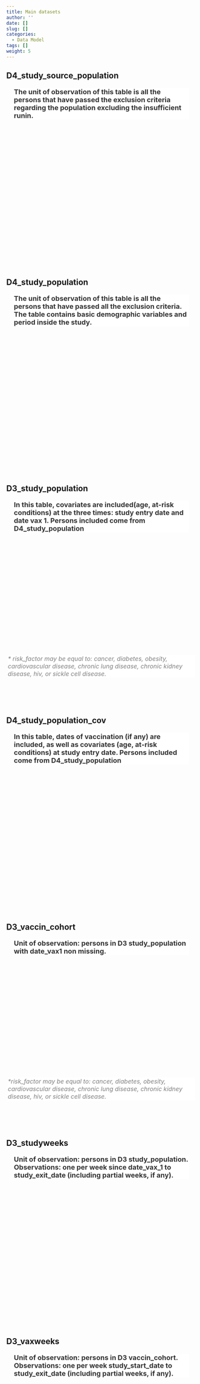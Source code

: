 ```yaml
---
title: Main datasets
author: ''
date: []
slug: []
categories:
  - Data Model
tags: []
weight: 5
---
```


<script src="{{< blogdown/postref >}}index.en_files/core-js/shim.min.js"></script>
<script src="{{< blogdown/postref >}}index.en_files/react/react.min.js"></script>
<script src="{{< blogdown/postref >}}index.en_files/react/react-dom.min.js"></script>
<script src="{{< blogdown/postref >}}index.en_files/reactwidget/react-tools.js"></script>
<script src="{{< blogdown/postref >}}index.en_files/htmlwidgets/htmlwidgets.js"></script>
<script src="{{< blogdown/postref >}}index.en_files/reactable-binding/reactable.js"></script>
## D4_study_source_population
<div align="center">
<h2 style="color:#333;background:#FFFFFF;text-align:left;font-family:-apple-system,BlinkMacSystemFont,Helvetica,Arial,sans-serif;font-size:18px;font-style:normal;font-weight:bold;text-decoration:;margin:20px">The unit of observation of this table is all the persons that have passed the exclusion criteria regarding the population excluding the insufficient runin.</h2>
<div id="htmlwidget-1" class="reactable html-widget" style="width:auto;height:300px;"></div>
<script type="application/json" data-for="htmlwidget-1">{"x":{"tag":{"name":"Reactable","attribs":{"data":{"variable":["person_id","sex","date_of_birth","date_of_death","study_entry_date","start_follow_up (start_lookback)","study_exit_date"],"Description":["unique person identifier","sex at instance creation","date of birth","date of death","date at which subject enters the study, maximum(01-01-2020, date_of_birth, op_start_date) periods, and inclusion criteria (for all 01-01-2020)","study_entry_date – 365 days","minimum between exit_spell_category ( overlapping spell), date of death, end of study period, and recommended end date or date_creation (both in cdm_source)"],"format":["character","character","date","date","date","date","date"],"vocabulary":["from cdm persons","from cdm persons","yyyymmdd","yyyymmdd","yyyymmdd","yyyymmdd","yyyymmdd"],"comments":[null,null,null,null,null,null,null]},"columns":[{"accessor":"variable","name":"variable","type":"character"},{"accessor":"Description","name":"Description","type":"character"},{"accessor":"format","name":"format","type":"character"},{"accessor":"vocabulary","name":"vocabulary","type":"character"},{"accessor":"comments","name":"comments","type":"logical"}],"sortable":false,"searchable":true,"defaultPageSize":7,"paginationType":"numbers","showPageInfo":true,"minRows":1,"highlight":true,"bordered":true,"striped":true,"style":{"maxWidth":650},"height":"300px","dataKey":"aa33257a28710fe3d949569f9115241e","key":"aa33257a28710fe3d949569f9115241e"},"children":[]},"class":"reactR_markup"},"evals":[],"jsHooks":[]}</script>
<br/>
<br/>
<br/>
<br/>
</div>

## D4_study_population
<div align="center">
<h2 style="color:#333;background:#FFFFFF;text-align:left;font-family:-apple-system,BlinkMacSystemFont,Helvetica,Arial,sans-serif;font-size:18px;font-style:normal;font-weight:bold;text-decoration:;margin:20px">The unit of observation of this table is all the persons that have passed all the exclusion criteria. The table contains basic demographic variables and period inside the study.</h2>
<div id="htmlwidget-2" class="reactable html-widget" style="width:auto;height:300px;"></div>
<script type="application/json" data-for="htmlwidget-2">{"x":{"tag":{"name":"Reactable","attribs":{"data":{"variable":["person_id","sex","date_of_birth","date_of_death","study_entry_date","start_follow_up (start_lookback)","study_exit_date"],"Description":["unique person identifier","sex at instance creation","date of birth","date of death","date at which subject enters the study, maximum(01-01-2020, date_of_birth, op_start_date) periods, and inclusion criteria (for all 01-01-2020)","study_entry_date – 365 days","minimum between exit_spell_category ( overlapping spell), date of death, end of study period, and recommended end date or date_creation (both in cdm_source)"],"format":["character","character","date","date","date","date","date"],"vocabulary":["from cdm persons","from cdm persons","yyyymmdd","yyyymmdd","yyyymmdd","yyyymmdd","yyyymmdd"],"comments":[null,null,null,null,null,null,null]},"columns":[{"accessor":"variable","name":"variable","type":"character"},{"accessor":"Description","name":"Description","type":"character"},{"accessor":"format","name":"format","type":"character"},{"accessor":"vocabulary","name":"vocabulary","type":"character"},{"accessor":"comments","name":"comments","type":"logical"}],"sortable":false,"searchable":true,"defaultPageSize":7,"paginationType":"numbers","showPageInfo":true,"minRows":1,"highlight":true,"bordered":true,"striped":true,"style":{"maxWidth":650},"height":"300px","dataKey":"aa33257a28710fe3d949569f9115241e","key":"aa33257a28710fe3d949569f9115241e"},"children":[]},"class":"reactR_markup"},"evals":[],"jsHooks":[]}</script>
<br/>
<br/>
<br/>
<br/>
</div>

## D3_study_population
<div align="center">
<h2 style="color:#333;background:#FFFFFF;text-align:left;font-family:-apple-system,BlinkMacSystemFont,Helvetica,Arial,sans-serif;font-size:18px;font-style:normal;font-weight:bold;text-decoration:;margin:20px">In this table, covariates are included(age, at-risk conditions) at the three times: study entry date and date vax 1. Persons included come from D4_study_population</h2>
<div id="htmlwidget-3" class="reactable html-widget" style="width:auto;height:300px;"></div>
<p style="color:grey;background:#FFFFFF;text-align:left;font-family:-apple-system,BlinkMacSystemFont,Helvetica,Arial,sans-serif;font-size:16px;font-style:italic;font-weight:normal;text-decoration:;margin:4px">* risk_factor may be equal to: cancer, diabetes, obesity, cardiovascular disease, chronic lung disease, chronic kidney disease, hiv, or sickle cell disease.</p>
<script type="application/json" data-for="htmlwidget-3">{"x":{"tag":{"name":"Reactable","attribs":{"data":{"variable":["person_id","sex","date_of_birth","start_lookback","study_entry_date","study_exit_date","date_vax1","date_vax2","age_at_study_entry","risk_factor _at_study_entry*","immunosuppressants_at_study_entry","at_risk_at_study_entry","age_at_date_vax_1","risk_factor at date_vax_1","immunosuppressants_at_ date_vax_1","at_risk_at_ date_vax_1","type_vax_1","type_vax_2","study_entry_date_vax1","study_exit_date_vax1","study_entry_date_vax2","study_exit_date_vax2","fup_days","fup_no_vax","fup_vax1","fup_vax2"],"Description":["unique person identifier","sex at instance creation","date of birth","Date of start of observation period","as in D3_study_source_population","as in D3_study_source_population","date of first COVAI-19 vaccination, if any","date of second COVID-19 vaccination, if any","age at study_entry_date","whether the person had risk_factor at at study_entry_date","whether the person had used immunosuppressants at study_entry_date","Any of the covariate diagnoses or proxy drugs","age at date_vax_1","whether the person had risk_factor at at study_entry_date","whether the person had used immunosuppressants at study_entry_date","Any of the covariate diagnoses or proxy drugs","brand of vaccine 1, if any","brand of vaccine 2, if any","study entry date in the cohort vax 1","study exit date in the cohort vax 1","study entry date in the cohort vax 2","study exit date in the cohort vax 2","Total days in follow- up","days in follow-up in the non-vaccinated cohort","days in follow-up in the cohort of vaccinated with 1 dose","days in follow-up in the cohort of vaccinated with 2 doses"],"format":[null,"character","date","date","date","date","date","date","integer","binary","binary","binary","integer","binary","binary","binary","string","string","date","date","date","date",null,"int","int","int"],"vocabulary":["from cdm persons","from cdm persons","yyyymmdd","yyyymmdd","yyyymmdd","yyyymmdd",null,null,null,"0=no 1=yes","0=no 1=yes","0=no 1=yes",null,"0=no 1=yes","0=no 1=yes","0=no 1=yes","Pfizer Moderna AstraZeneca Janssen UNK","Pfizer Moderna AstraZeneca Janssen UNK",null,null,null,null,null,null,null,null],"comments":[null,null,null,"Should be 1/1/2019 unless born later (includes the period for covariate assessment",null,null,"if the person has not been vaccinated at study_exit_date, this variable is missing","if the person has not received a second dose at study_exit_date, this variable is missing",null,"the variables risk factor_at_study_entry are descrived in section 5","the variable immunosuppressant at_study_entry is descrived in section 5",null,null,"the variables risk factor_at_study_entry are descrived in section 5","the variable immunosuppressant at_study_entry is descrived in section 5",null,null,"type_vax_2 should never be Janssen","if date_vax1 missing: NA; otherwise, date_vax1","if date_vax1 missing: NA; otherwise, if date_vax2 missing: study_exit_date, otherwise: date_vax2-1","if date_vax2 missing: NA; otherwise, date_vax2","if date_vax2 missing: NA; otherwise, study_exit_date,","Study_exit_date –study_entry_date","days since study_entry_date to study_exit_date, otherwise","if date_vax1 missing: NA; otherwise, days since date_vax1 to date_vax2, if date_vax2 is non missing; days since date_vax1 to study_exit_date, otherwise","if date_vax2 missing: NA; otherwise, days since date_vax2 to study_exit_date"]},"columns":[{"accessor":"variable","name":"variable","type":"character"},{"accessor":"Description","name":"Description","type":"character"},{"accessor":"format","name":"format","type":"character"},{"accessor":"vocabulary","name":"vocabulary","type":"character"},{"accessor":"comments","name":"comments","type":"character"}],"sortable":false,"searchable":true,"defaultPageSize":26,"paginationType":"numbers","showPageInfo":true,"minRows":1,"highlight":true,"bordered":true,"striped":true,"style":{"maxWidth":650},"height":"300px","dataKey":"85ac25eb84ca447e33a98f4821b3d2df","key":"85ac25eb84ca447e33a98f4821b3d2df"},"children":[]},"class":"reactR_markup"},"evals":[],"jsHooks":[]}</script>
<br/>
<br/>
<br/>
<br/>
</div>

## D4_study_population_cov
<div align="center">
<h2 style="color:#333;background:#FFFFFF;text-align:left;font-family:-apple-system,BlinkMacSystemFont,Helvetica,Arial,sans-serif;font-size:18px;font-style:normal;font-weight:bold;text-decoration:;margin:20px">In this table, dates of vaccination (if any) are included, as well as covariates (age, at-risk conditions) at study entry date. Persons included come from D4_study_population</h2>
<div id="htmlwidget-4" class="reactable html-widget" style="width:auto;height:300px;"></div>
<script type="application/json" data-for="htmlwidget-4">{"x":{"tag":{"name":"Reactable","attribs":{"data":{"variable":["person_id","sex","date_of_death","start_follow_up (start_lookback)","age_at_study_entry","year_at_study_entry","age_strata_at_study_entry","CV_at_study_entry","COVCANCER_at_study_entry","COVCOPD_at_study_entry","COVHIV_at_study_entry","COVCKD_at_study_entry","COVDIAB_at_study_entry","COVOBES_at_study_entry","COVSICKLE_at_study_entry"],"Description":["unique person identifier","sex at instance creation","date of death","study_entry_date – 365 days",null,null,null,null,null,null,null,null,null,null,null],"format":["character","character","date","date","integer","integer","character","integer","integer","integer","integer","integer","integer","integer","integer"],"vocabulary":["from cdm persons","from cdm persons","yyyymmdd","yyyymmdd",null,null,"0-19, 20-29, 30-39, 40-49, 50-59, 60-69, 70-79, 80+","0, 1","0, 1","0, 1","0, 1","0, 1","0, 1","0, 1","0, 1"],"comments":[null,null,null,null,null,null,null,null,null,null,null,null,null,null,null]},"columns":[{"accessor":"variable","name":"variable","type":"character"},{"accessor":"Description","name":"Description","type":"character"},{"accessor":"format","name":"format","type":"character"},{"accessor":"vocabulary","name":"vocabulary","type":"character"},{"accessor":"comments","name":"comments","type":"logical"}],"sortable":false,"searchable":true,"defaultPageSize":15,"paginationType":"numbers","showPageInfo":true,"minRows":1,"highlight":true,"bordered":true,"striped":true,"style":{"maxWidth":650},"height":"300px","dataKey":"172493b8d2e8d8f00d4800e3a8c18be3","key":"172493b8d2e8d8f00d4800e3a8c18be3"},"children":[]},"class":"reactR_markup"},"evals":[],"jsHooks":[]}</script>
<br/>
<br/>
<br/>
<br/>
</div>

## D3_vaccin_cohort
<div align="center">
<h2 style="color:#333;background:#FFFFFF;text-align:left;font-family:-apple-system,BlinkMacSystemFont,Helvetica,Arial,sans-serif;font-size:18px;font-style:normal;font-weight:bold;text-decoration:;margin:20px">Unit of observation: persons in D3 study_population with date_vax1 non missing.</h2>
<div id="htmlwidget-5" class="reactable html-widget" style="width:auto;height:300px;"></div>
<p style="color:grey;background:#FFFFFF;text-align:left;font-family:-apple-system,BlinkMacSystemFont,Helvetica,Arial,sans-serif;font-size:16px;font-style:italic;font-weight:normal;text-decoration:;margin:4px">*risk_factor may be equal to: cancer, diabetes, obesity, cardiovascular disease, chronic lung disease, chronic kidney disease, hiv, or sickle cell disease.</p>
<script type="application/json" data-for="htmlwidget-5">{"x":{"tag":{"name":"Reactable","attribs":{"data":{"variable":["person_id","sex","date_of_birth","study_entry_date","study_exit_date","date_vax1","date_vax2","age_at_date_vax_1","risk_factor at date_vax_1","immunosuppressants_at_ date_vax_1","at_risk_at_ date_vax_1","age_at_date_vax_2","type_vax_1","type_vax_2","study_entry_date_vax1","study_exit_date_vax1","study_entry_date_vax2","study_exit_date_vax2","fup_vax1","fup_vax2"],"Description":["unique person identifier","sex at instance creation","date of birth","as in D3_study_population","as in D3_study_population","date of first COVID-19vaccination","date of second COVID-19 vaccination, if any","age at date_vax_1","whether the person had risk_factor at at study_entry_date","whether the person had used immunosuppressants at study_entry_date","Any of the covariate diagnoses or proxy drugs","age at date_vax_2","brand of vaccine 1, if any","brand of vaccine 2, if any","study entry date in the cohort vax 1","study exit date in the cohort vax 1","study entry date in the cohort vax 2","study exit date in the cohort vax 2","days in follow-up in the cohort of vaccinated with 1 dose","days in follow-up in the cohort of vaccinated with 2 doses"],"format":[null,"character","date","date","date","date","date","integer","binary","binary","binary","integer","string","string","date","date","date","date","int","int"],"vocabulary":["from cdm persons","from cdm persons","yyyymmdd","yyyymmdd","yyyymmdd",null,null,null,"0=no 1=yes","0=no 1=yes","0=no 1=yes",null,"Pfizer Moderna AstraZeneca Janssen UNK","Pfizer Moderna AstraZeneca Janssen UNK",null,null,null,null,null,null],"comments":["as in D3 study_population","as in D3 study_population","as in D3 study_population","as in D3 study_population","as in D3 study_population","as in D3 study_population","as in D3 study_population","as in D3 study_population","as in D3 study_population","as in D3 study_population","as in D3 study_population","as in D3 study_population","as in D3 study_population","as in D3 study_population","as in D3 study_population","as in D3 study_population","as in D3 study_population","as in D3 study_population","as in D3 study_population","as in D3 study_population"]},"columns":[{"accessor":"variable","name":"variable","type":"character"},{"accessor":"Description","name":"Description","type":"character"},{"accessor":"format","name":"format","type":"character"},{"accessor":"vocabulary","name":"vocabulary","type":"character"},{"accessor":"comments","name":"comments","type":"character"}],"sortable":false,"searchable":true,"defaultPageSize":20,"paginationType":"numbers","showPageInfo":true,"minRows":1,"highlight":true,"bordered":true,"striped":true,"style":{"maxWidth":650},"height":"300px","dataKey":"03440766546af8e25ed8f5fa8aef0a70","key":"03440766546af8e25ed8f5fa8aef0a70"},"children":[]},"class":"reactR_markup"},"evals":[],"jsHooks":[]}</script>
<br/>
<br/>
<br/>
<br/>
</div>

## D3_studyweeks
<div align="center">
<h2 style="color:#333;background:#FFFFFF;text-align:left;font-family:-apple-system,BlinkMacSystemFont,Helvetica,Arial,sans-serif;font-size:18px;font-style:normal;font-weight:bold;text-decoration:;margin:20px">Unit of observation: persons in D3 study_population. Observations: one per week since date_vax_1 to study_exit_date (including partial weeks, if any).</h2>
<div id="htmlwidget-6" class="reactable html-widget" style="width:auto;height:300px;"></div>
<script type="application/json" data-for="htmlwidget-6">{"x":{"tag":{"name":"Reactable","attribs":{"data":{"variable":["person_id","start_date_of_period","end_date_of_period","dose","Week_","Month"],"Description":["unique person identifier","first date of this period of observation","last date of this period of observation, included","which dose the person is exposed to in this observation period","Weeks since vax dose","Calendar Month"],"format":[null,"date","date","integer","integer",null],"vocabulary":["from cdm persons",null,null,"0 = the period of observation is included between study_entry_date and study_entry_date_vax1 - 1, 1 = the period of observation is included between study_entry_date_vax1 and study_exit_date_vax1, 2 = the period of observation is included between study_entry_date_vax2 and study_exit_date_vax2","<1 =’0-1’ <2 >1=’1-2’ etc",null],"comments":[null,null,null,null,"floor(study_exit_date_vax dose-date_vax dose)/7",null]},"columns":[{"accessor":"variable","name":"variable","type":"character"},{"accessor":"Description","name":"Description","type":"character"},{"accessor":"format","name":"format","type":"character"},{"accessor":"vocabulary","name":"vocabulary","type":"character"},{"accessor":"comments","name":"comments","type":"character"}],"sortable":false,"searchable":true,"defaultPageSize":6,"paginationType":"numbers","showPageInfo":true,"minRows":1,"highlight":true,"bordered":true,"striped":true,"style":{"maxWidth":650},"height":"300px","dataKey":"ca3229a0f9ab2b3214553dd73e9c0800","key":"ca3229a0f9ab2b3214553dd73e9c0800"},"children":[]},"class":"reactR_markup"},"evals":[],"jsHooks":[]}</script>
<br/>
<br/>
<br/>
<br/>
</div>

## D3_vaxweeks
<div align="center">
<h2 style="color:#333;background:#FFFFFF;text-align:left;font-family:-apple-system,BlinkMacSystemFont,Helvetica,Arial,sans-serif;font-size:18px;font-style:normal;font-weight:bold;text-decoration:;margin:20px">Unit of observation: persons in D3 vaccin_cohort. Observations: one per week study_start_date to study_exit_date (including partial weeks, if any).</h2>
<div id="htmlwidget-7" class="reactable html-widget" style="width:auto;height:300px;"></div>
<script type="application/json" data-for="htmlwidget-7">{"x":{"tag":{"name":"Reactable","attribs":{"data":{"variable":["person_id","start_date_of_period","end_date_of_period","dose","Week_","Month"],"Description":["unique person identifier","first date of this period of observation","last date of this period of observation, included","which dose the person is exposed to in this observation period","Weeks since vax dose","Calendar Month"],"format":[null,"date","date","integer","integer",null],"vocabulary":["from cdm persons",null,null,"1 = the period of observation is included between study_entry_date_vax1 and study_exit_date_vax1 2 = the period of observation is included between study_entry_date_vax2 and study_exit_date_vax2","<1 =’0-1’ <2 >1=’1-2’ etc",null],"comments":[null,null,null,null,"floor(study_exit_date_vax dose-date_vax dose)/7",null]},"columns":[{"accessor":"variable","name":"variable","type":"character"},{"accessor":"Description","name":"Description","type":"character"},{"accessor":"format","name":"format","type":"character"},{"accessor":"vocabulary","name":"vocabulary","type":"character"},{"accessor":"comments","name":"comments","type":"character"}],"sortable":false,"searchable":true,"defaultPageSize":6,"paginationType":"numbers","showPageInfo":true,"minRows":1,"highlight":true,"bordered":true,"striped":true,"style":{"maxWidth":650},"height":"300px","dataKey":"3673d3694db62825dc53a3f2cc4334cc","key":"3673d3694db62825dc53a3f2cc4334cc"},"children":[]},"class":"reactR_markup"},"evals":[],"jsHooks":[]}</script>
<br/>
<br/>
<br/>
<br/>
</div>

## D3_vaxweeks_including_not_vaccinated
<div align="center">
<h2 style="color:#333;background:#FFFFFF;text-align:left;font-family:-apple-system,BlinkMacSystemFont,Helvetica,Arial,sans-serif;font-size:18px;font-style:normal;font-weight:bold;text-decoration:;margin:20px">Unit of observation: persons in D3 study_population. Observations: one per week from date_vax_1 to study_exit_date (including partial weeks, if any), one week for not vaccinated. In addition with respect to D3_vaxweeks, this table contains birth cohort and if the person has any risk factors</h2>
<div id="htmlwidget-8" class="reactable html-widget" style="width:auto;height:300px;"></div>
<script type="application/json" data-for="htmlwidget-8">{"x":{"tag":{"name":"Reactable","attribs":{"data":{"variable":["person_id","start_date_of_period","end_date_of_period","Dose","sex","type_vax","Birthcohort_persons","riskfactor"],"Description":["unique person identifier","first date of this period of observation","last date of this period of observation, included",null,null,"type of vaccine",null,null],"format":[null,"date","date","0 = no dose, 1= dose 1, 2= dose 2","0 = Female, 1 = Male","Pfizer, Moderna, AstraZeneca, J&J","<1940, 1940-1949, 1950-1959, 1960-1969, 1970-1979, 1980-1989, 1990+, all_birth cohorts: any age","riskfactors"],"vocabulary":["from cdm persons",null,null,null,null,null,null,null],"comments":[null,null,null,null,null,null,null,null]},"columns":[{"accessor":"variable","name":"variable","type":"character"},{"accessor":"Description","name":"Description","type":"character"},{"accessor":"format","name":"format","type":"character"},{"accessor":"vocabulary","name":"vocabulary","type":"character"},{"accessor":"comments","name":"comments","type":"logical"}],"sortable":false,"searchable":true,"defaultPageSize":8,"paginationType":"numbers","showPageInfo":true,"minRows":1,"highlight":true,"bordered":true,"striped":true,"style":{"maxWidth":650},"height":"300px","dataKey":"a5e8c570c84be8c1c80d4a06446f5bbc","key":"a5e8c570c84be8c1c80d4a06446f5bbc"},"children":[]},"class":"reactR_markup"},"evals":[],"jsHooks":[]}</script>
<br/>
<br/>
<br/>
<br/>
</div>
